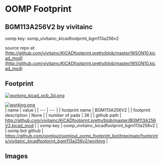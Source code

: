 # OOMP Footprint  
## BGM113A256V2  by vivitainc  
  
oomp key: oomp_vivitainc_kicadfootprint_bgm113a256v2  
  
source repo at: [http://github.com/vivitainc/KiCADfootprint.pretty/blob/master/WSON10.kicad_mod](http://github.com/vivitainc/KiCADfootprint.pretty/blob/master/WSON10.kicad_mod)  
## Footprint  
  
[![working_kicad_pcb_3d.png](working_kicad_pcb_3d_600.png)](working_kicad_pcb_3d.png)  
  
[![working.png](working_600.png)](working.png)  
| name | value | 
| --- | --- | 
| footprint name | BGM113A256V2 | 
| footprint description | None | 
| number of pads | 36 | 
| github path | http://github.com/vivitainc/KiCADfootprint.pretty/blob/master/BGM113A256V2.kicad_mod | 
| oomp key | oomp_vivitainc_kicadfootprint_bgm113a256v2 | 
| oomp bot github | https://github.com/oomlout/oomlout_oomp_footprint_bot/tree/main/footprints/vivitainc_kicadfootprint_bgm113a256v2/working | 
## Images  
